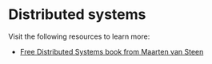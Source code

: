 # Distributed systems

Visit the following resources to learn more:

- [Free Distributed Systems book from Maarten van Steen](https://www.distributed-systems.net/index.php/books/ds3/)